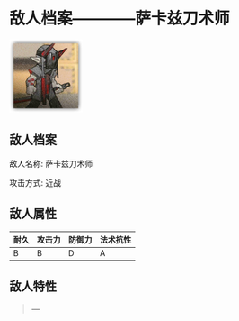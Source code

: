 # 敌人档案————萨卡兹刀术师

![萨卡兹刀术师](./eneIcons/萨卡兹刀术师.png)

## 敌人档案

敌人名称: 萨卡兹刀术师

攻击方式: 近战

## 敌人属性

| 耐久      | 攻击力  | 防御力 | 法术抗性 |
|---------|------|-----|------|
| B | B | D | A |

## 敌人特性
> —
